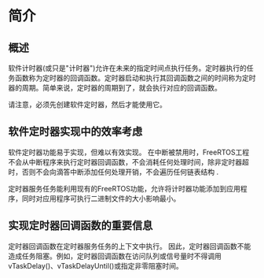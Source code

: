 # 简介

## 概述

软件计时器(或只是"计时器")允许在未来的指定时间点执行任务。定时器执行的任务函数称为定时器的回调函数。定时器启动和执行其回调函数之间的时间称为定时器的周期。简单来说，定时器的周期到了，就会执行对应的回调函数。

请注意，必须先创建软件定时器，然后才能使用它。

## 软件定时器实现中的效率考虑

软件定时器功能易于实现，但难以有效实现。 在中断被禁用时，FreeRTOS工程不会从中断程序来执行定时器回调函数，不会消耗任何处理时间，除非定时器超时，否则不会向滴答中断添加任何处理开销，不会遍历任何链表结构 .

定时器服务任务能利用现有的FreeRTOS功能，允许将计时器功能添加到应用程序，同时对应用程序可执行二进制文件的大小影响最小。

## 实现定时器回调函数的重要信息 

定时器回调函数在定时器服务任务的上下文中执行。 因此，定时器回调函数不能造成任务阻塞。例如，定时器回调函数在访问队列或信号量时不得调用vTaskDelay()、vTaskDelayUntil()或指定非零阻塞时间。 
